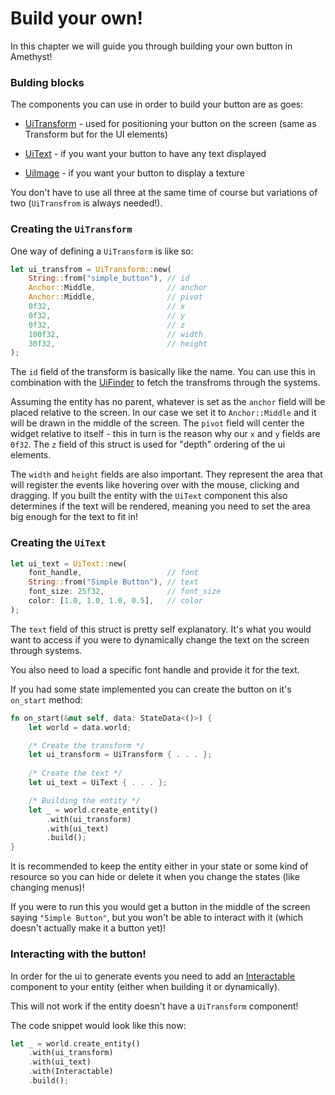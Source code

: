 # Build your own!

In this chapter we will guide you through building your own button in Amethyst!

### Bulding blocks

The components you can use in order to build your button are as goes: 

- [UiTransform](https://docs.amethyst.rs/master/amethyst_ui/struct.UiTransform.html) - 
used for positioning your button on the screen (same as Transform but for the UI elements)

- [UiText](https://docs.amethyst.rs/master/amethyst_ui/struct.UiText.html) - 
if you want your button to have any text displayed

- [UiImage](https://docs.amethyst.rs/master/amethyst_ui/enum.UiImage.html) - 
if you want your button to display a texture 


You don't have to use all three at the same time of course but variations of two (`UiTransfrom` is always needed!).

### Creating the `UiTransform`

One way of defining a `UiTransform` is like so: 

```rust 
let ui_transfrom = UiTransform::new(
    String::from("simple_button"), // id
	Anchor::Middle, 			   // anchor 
	Anchor::Middle, 			   // pivot 
	0f32, 						   // x 
	0f32, 						   // y 
	0f32,						   // z 
	100f32,						   // width
	30f32, 						   // height
);
```

The `id` field of the transform is basically like the name. You can use this in combination with the
[UiFinder](https://docs.amethyst.rs/master/amethyst_ui/struct.UiFinder.html) to fetch the transfroms through the systems.

Assuming the entity has no parent, whatever is set as the `anchor` field will be placed relative to the screen. In our case
we set it to `Anchor::Middle` and it will be drawn in the middle of the screen. The `pivot` field will center the widget
relative to itself - this in turn is the reason why our `x` and `y` fields are `0f32`. The `z` field of this struct 
is used for "depth" ordering of the ui elements.

The `width` and `height` fields are also important. They represent the area that will register the events like hovering over 
with the mouse, clicking and dragging. If you built the entity with the `UiText` component this also determines if the text will be rendered, 
meaning you need 
to set the area big enough for the text to fit in!


### Creating the `UiText` 

```rust
let ui_text = UiText::new(
	font_handle, 				   // font
    String::from("Simple Button"), // text
    font_size: 25f32, 			   // font_size
    color: [1.0, 1.0, 1.0, 0.5],   // color
);
```
The `text` field of this struct is pretty self explanatory. It's what you would want to access if 
you were to dynamically change the text on the screen through systems.

You also need to load a specific font handle and provide it for the text.


If you had some state implemented you can create the button on it's `on_start` method: 


```rust 
fn on_start(&mut self, data: StateData<()>) {
	let world = data.world; 

	/* Create the transform */ 
	let ui_transform = UiTransform { . . . };
	
	/* Create the text */
	let ui_text = UiText { . . . };

	/* Building the entity */
	let _ = world.create_entity()
		.with(ui_transform)
		.with(ui_text)
		.build();
}
```

It is recommended to keep the entity either in your state or some kind of resource so you 
can hide or delete it when you change the states (like changing menus)!

If you were to run this you would get a button in the middle of the screen saying `"Simple Button"`, but
you won't be able to interact with it (which doesn't actually make it a button yet)!

### Interacting with the button!

In order for the ui to generate events you need to add an [Interactable](https://docs.amethyst.rs/master/amethyst_ui/struct.Interactable.html) 
component to your entity (either when building it or dynamically).

This will not work if the entity doesn't
have a `UiTransform` component!  

The code snippet would look like this now: 

```rust
let _ = world.create_entity()
    .with(ui_transform)
    .with(ui_text)
	.with(Interactable)    
	.build();
```